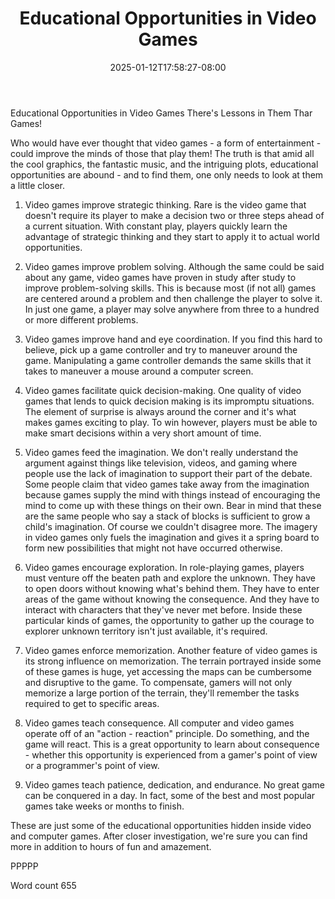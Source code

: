 ﻿---
title: "Educational Opportunities in Video Games"
date: 2025-01-12T17:58:27-08:00
description: "TXT Tips for Web Success"
featured_image: "/images/TXT.jpg"
tags: ["TXT"]
---

Educational Opportunities in Video Games
There's Lessons in Them Thar Games!

Who would have ever thought that video games  - a form of entertainment - could improve the minds of those that play them! The truth is that amid all the cool graphics, the fantastic music, and the intriguing plots, educational opportunities are abound - and to find them, one only needs to look at them a little closer.

1. Video games improve strategic thinking. Rare is the video game that doesn't require its player to make a decision two or three steps ahead of a current situation. With constant play, players quickly learn the advantage of strategic thinking and they start to apply it to actual world opportunities.

2. Video games improve problem solving. Although the same could be said about any game, video games have proven in study after study to improve problem-solving skills. This is because most (if not all) games are centered around a problem and then challenge the player to solve it. In just one game, a player may solve anywhere from three to a hundred or more different problems.

3. Video games improve hand and eye coordination. If you find this hard to believe, pick up a game controller and try to maneuver around the game. Manipulating a game controller demands the same skills that it takes to maneuver a mouse around a computer screen.

4. Video games facilitate quick decision-making. One quality of video games that lends to quick decision making is its impromptu situations. The element of surprise is always around the corner and it's what makes games exciting to play. To win however, players must be able to make smart decisions within a very short amount of time.

5. Video games feed the imagination. We don't really understand the argument against things like television, videos, and gaming where people use the lack of imagination to support their part of the debate. Some people claim that video games take away from the imagination because games supply the mind with things instead of encouraging the mind to come up with these things on their own. Bear in mind that these are the same people who say a stack of blocks is sufficient to grow a child's imagination. Of course we couldn't disagree more. The imagery in video games only fuels the imagination and gives it a spring board to form new possibilities that might not have occurred otherwise. 

6. Video games encourage exploration. In role-playing games, players must venture off the beaten path and explore the unknown. They have to open doors without knowing what's behind them. They have to enter areas of the game without knowing the consequence. And they have to interact with characters that they've never met before. Inside these particular kinds of games, the opportunity to gather up the courage to explorer unknown territory isn't just available, it's required.

7. Video games enforce memorization. Another feature of video games is its strong influence on memorization. The terrain portrayed inside some of these games is huge, yet accessing the maps can be cumbersome and disruptive to the game. To compensate, gamers will not only memorize a large portion of the terrain, they'll remember the tasks required to get to specific areas.

8. Video games teach consequence. All computer and video games operate off of an "action - reaction" principle. Do something, and the game will react. This is a great opportunity to learn about consequence - whether this opportunity is experienced from a gamer's point of view or a programmer's point of view.

9. Video games teach patience, dedication, and endurance. No great game can be conquered in a day. In fact, some of the best and most popular games take weeks or months to finish. 

These are just some of the educational opportunities hidden inside video and computer games. After closer investigation, we're sure you can find more in addition to hours of fun and amazement.

PPPPP

Word count 655

